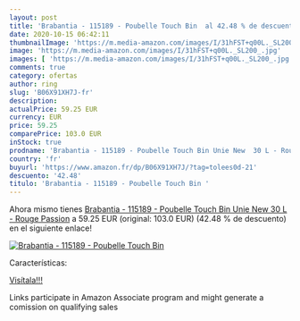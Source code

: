 ```yaml
---
layout: post
title: 'Brabantia - 115189 - Poubelle Touch Bin  al 42.48 % de descuento'
date: 2020-10-15 06:42:11
thumbnailImage: 'https://m.media-amazon.com/images/I/31hFST+q00L._SL200_.jpg'
image: 'https://m.media-amazon.com/images/I/31hFST+q00L._SL200_.jpg'
images: [ 'https://m.media-amazon.com/images/I/31hFST+q00L._SL200_.jpg' ]
comments: true
category: ofertas
author: ring
slug: 'B06X91XH7J-fr'
description:
actualPrice: 59.25 EUR
currency: EUR
price: 59.25
comparePrice: 103.0 EUR
inStock: true
prodname: 'Brabantia - 115189 - Poubelle Touch Bin Unie New  30 L - Rouge Passion'
country: 'fr'
buyurl: 'https://www.amazon.fr/dp/B06X91XH7J/?tag=tolees0d-21'
descuento: '42.48'
titulo: 'Brabantia - 115189 - Poubelle Touch Bin '
---
```


Ahora mismo tienes [Brabantia - 115189 - Poubelle Touch Bin Unie New  30 L - Rouge Passion](https://www.amazon.fr/dp/B06X91XH7J/?tag=tolees0d-21) a 59.25 EUR (original: 103.0 EUR) (42.48 %  de descuento) en el siguiente enlace!

[![Brabantia - 115189 - Poubelle Touch Bin ](https://m.media-amazon.com/images/I/31hFST+q00L._SL200_.jpg)](https://www.amazon.fr/dp/B06X91XH7J/?tag=tolees0d-21)

Características:


[Visítala!!!](https://www.amazon.fr/dp/B06X91XH7J/?tag=tolees0d-21)

Links participate in Amazon Associate program and might generate a comission on qualifying sales

